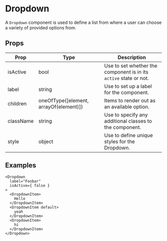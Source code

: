 # Dropdown

A `Dropdown` component is used to define a list from where a user can choose a variety of provided options from.

## Props

| Prop | Type | Description |
| ---- | ---- | ----------- |
| isActive | bool | Use to set whether the component is in its `active` state or not. |
| label | string | Use to set up a label for the component. |
| children | oneOfType([element, arrayOf(element)]) | Items to render out as an available option. |
| className | string | Use to specify any additional classes to the component. |
| style | object | Use to define unique styles for the Dropdown. |

## Examples

```
<Dropdown
  label="Foobar"
  isActive={ false }
>
  <DropdownItem>
    Hello
  </DropdownItem>
  <DropdownItem default>
    yeah
  </DropdownItem>
  <DropdownItem>
    hi
  </DropdownItem>
</Dropdown>
```
